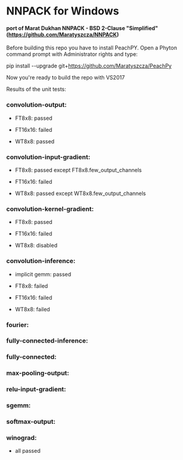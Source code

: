 # NNPACK for Windows 
#### port of Marat Dukhan NNPACK - BSD 2-Clause "Simplified" (https://github.com/Maratyszcza/NNPACK)


Before building this repo you have to install PeachPY.
Open a Phyton command prompt with Administrator rights and type:
  
  pip install --upgrade git+https://github.com/Maratyszcza/PeachPy

Now you're ready to build the repo with VS2017


Results of the unit tests:

### convolution-output:

  * FT8x8:    passed

  * FT16x16:  failed

  * WT8x8:    passed


### convolution-input-gradient:

  * FT8x8:    passed except FT8x8.few_output_channels

  * FT16x16:  failed

  * WT8x8:    passed except WT8x8.few_output_channels


### convolution-kernel-gradient:

  * FT8x8:    passed

  * FT16x16:  failed

  * WT8x8:    disabled


### convolution-inference:

  * implicit gemm:  passed
  
  * FT8x8:          failed
  
  * FT16x16:        failed
  
  * WT8x8:          failed
  

### fourier:
### fully-connected-inference:
### fully-connected:
### max-pooling-output:
### relu-input-gradient:
### sgemm:
### softmax-output:
### winograd:

  * all passed
